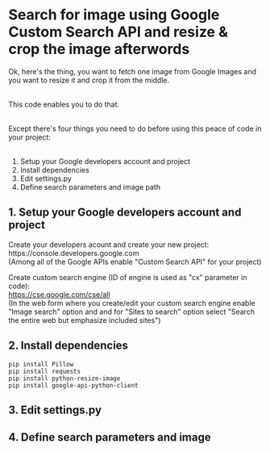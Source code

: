
<h1>Search for image using Google Custom Search API and resize & crop the image afterwords</h1>

<p>

Ok, here's the thing, you want to fetch one image from Google Images and you want to resize it and crop it from the middle.<br /><br />

This code enables you to do that.<br /><br />

Except there's four things you need to do before using this peace of code in your project:<br /><br />

1. Setup your Google developers account and project<br />
2. Install dependencies<br />
3. Edit settings.py<br />
4. Define search parameters and image path

</p>

<p>

<h2>1. Setup your Google developers account and project</h2>
Create your developers acount and create your new project:<br />
https://console.developers.google.com<br />
(Among all of the Google APIs enable "Custom Search API" for your project)

Create custom search engine (ID of engine is used as "cx" parameter in code):<br />
https://cse.google.com/cse/all<br />
(In the web form where you create/edit your custom search engine enable "Image search" option and and for "Sites to search" option select "Search the entire web but emphasize included sites")

<h2>2. Install dependencies</h2>
<code>pip install Pillow</code><br />
<code>pip install requests</code><br />
<code>pip install python-resize-image</code><br />
<code>pip install google-api-python-client</code>

<h2>3. Edit settings.py</h2>


<h2>4. Define search parameters and image</h2>


</p>

